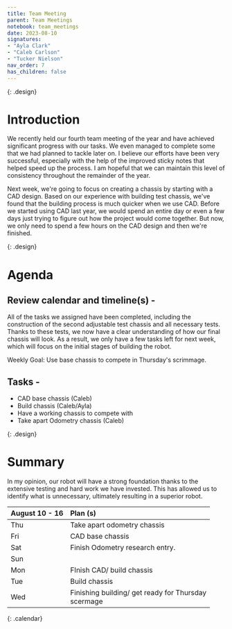 ```yaml
---
title: Team Meeting
parent: Team Meetings
notebook: team_meetings
date: 2023-08-10
signatures:
- "Ayla Clark"
- "Caleb Carlson"
- "Tucker Nielson"
nav_order: 7
has_children: false
---
```


{: .design}
# Introduction 

We recently held our fourth team meeting of the year and have achieved significant progress with our tasks. We even managed to complete some that we had planned to tackle later on. I believe our efforts have been very successful, especially with the help of the improved sticky notes that helped speed up the process. I am hopeful that we can maintain this level of consistency throughout the remainder of the year.

Next week, we're going to focus on creating a chassis by starting with a CAD design. Based on our experience with building test chassis, we've found that the building process is much quicker when we use CAD. Before we started using CAD last year, we would spend an entire day or even a few days just trying to figure out how the project would come together. But now, we only need to spend a few hours on the CAD design and then we're finished.


{: .design}
# Agenda

## Review calendar and timeline(s) -

All of the tasks we assigned have been completed, including the construction of the second adjustable test chassis and all necessary tests. Thanks to these tests, we now have a clear understanding of how our final chassis will look. As a result, we only have a few tasks left for next week, which will focus on the initial stages of building the robot.

Weekly Goal: Use base chassis to compete in Thursday's scrimmage.

## Tasks -

* CAD base chassis 								(Caleb)
* Build chassis									(Caleb/Ayla)
* Have a working chassis to compete with 			
* Take apart Odometry chassis 						(Caleb)

{: .design}
# Summary

In my opinion, our robot will have a strong foundation thanks to the extensive testing and hard work we have invested. This has allowed us to identify what is unnecessary, ultimately resulting in a superior robot.

| August 10 - 16  | Plan (s) |
|:---|:---|
| Thu | Take apart odometry chassis |
| Fri |CAD base chassis|
| Sat | Finish Odometry research entry. |
| Sun |  |
| Mon | FInish CAD/ build chassis |
| Tue | Build chassis |
| Wed | Finishing building/ get ready for Thursday <br> scermage |
{: .calendar}
